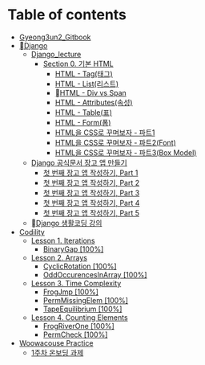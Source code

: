 # Table of contents

* [Gyeong3un2\_Gitbook](README.md)
* [Django](django/README.md)
  * [Django\_lecture](django/django\_lecture/README.md)
    * [Section 0. 기본 HTML](django/django\_lecture/section-0.-html/README.md)
      * [HTML - Tag(태그)](django/django\_lecture/section-0.-html/html-tag.md)
      * [HTML - List(리스트)](django/django\_lecture/section-0.-html/html-list.md)
      * [HTML - Div vs Span](django/django\_lecture/section-0.-html/html-div-vs-span.md)
      * [HTML - Attributes(속성)](django/django\_lecture/section-0.-html/html-attributes.md)
      * [HTML - Table(표)](django/django\_lecture/section-0.-html/html-table.md)
      * [HTML - Form(폼)](django/django\_lecture/section-0.-html/html-form.md)
      * [HTML을 CSS로 꾸며보자 - 파트1](django/django\_lecture/section-0.-html/html-css-1.md)
      * [HTML을 CSS로 꾸며보자 - 파트2(Font)](django/django\_lecture/section-0.-html/html-css-2-font.md)
      * [HTML을 CSS로 꾸며보자 - 파트3(Box Model)](django/django\_lecture/section-0.-html/html-css-3-box-model.md)
  * [Django 공식문서 장고 앱 만들기](django/django/README.md)
    * [첫 번째 장고 앱 작성하기, Part 1](django/django/part-1.md)
    * [첫 번째 장고 앱 작성하기, Part 2](django/django/part-2.md)
    * [첫 번째 장고 앱 작성하기, Part 3](django/django/part-3.md)
    * [첫 번째 장고 앱 작성하기, Part 4](django/django/part-4.md)
    * [첫 번째 장고 앱 작성하기, Part 5](django/django/part-5.md)
  * [Django 생활코딩 강의](django/django-1.md)
* [Codility](codility/README.md)
  * [Lesson 1. Iterations](codility/lesson-1.-iterations/README.md)
    * [BinaryGap \[100%\]](codility/lesson-1.-iterations/binarygap-100.md)
  * [Lesson 2. Arrays](codility/lesson-2.-arrays/README.md)
    * [CyclicRotation \[100%\]](codility/lesson-2.-arrays/cyclicrotation-100.md)
    * [OddOccurencesInArray \[100%\]](codility/lesson-2.-arrays/oddoccurencesinarray-100.md)
  * [Lesson 3. Time Complexity](codility/lesson-3.-time-complexity/README.md)
    * [FrogJmp \[100%\]](codility/lesson-3.-time-complexity/frogjmp-100.md)
    * [PermMissingElem \[100%\]](codility/lesson-3.-time-complexity/permmissingelem-100.md)
    * [TapeEquilibrium \[100%\]](codility/lesson-3.-time-complexity/tapeequilibrium-100.md)
  * [Lesson 4. Counting Elements](codility/lesson-4.-counting-elements/README.md)
    * [FrogRiverOne \[100%\]](codility/lesson-4.-counting-elements/frogriverone-100.md)
    * [PermCheck \[100%\]](codility/lesson-4.-counting-elements/permcheck-100.md)
* [Woowacouse Practice](woowacouse-practice/README.md)
  * [1주차 온보딩 과제](woowacouse-practice/1.md)
